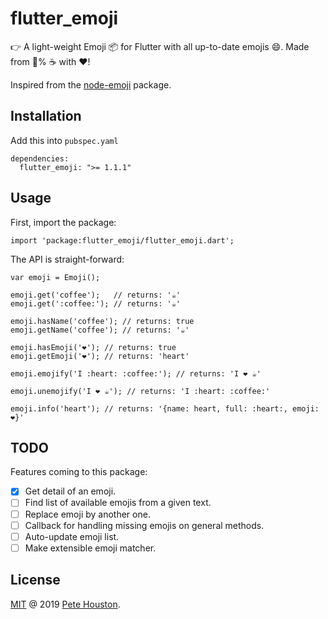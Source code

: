 # flutter_emoji

👉 A light-weight Emoji 📦 for Flutter with all up-to-date emojis 😄. Made from 💯% ☕ with ❤️!

Inspired from the [node-emoji](https://github.com/omnidan/node-emoji) package.

## Installation

Add this into `pubspec.yaml`

```
dependencies:
  flutter_emoji: ">= 1.1.1"
```

## Usage

First, import the package:

```
import 'package:flutter_emoji/flutter_emoji.dart';
```

The API is straight-forward:

```
var emoji = Emoji();

emoji.get('coffee');   // returns: '☕'
emoji.get(':coffee:'); // returns: '☕'

emoji.hasName('coffee'); // returns: true
emoji.getName('coffee'); // returns: '☕'

emoji.hasEmoji('❤️'); // returns: true
emoji.getEmoji('❤️'); // returns: 'heart'

emoji.emojify('I :heart: :coffee:'); // returns: 'I ❤️ ☕'

emoji.unemojify('I ❤️ ☕'); // returns: 'I :heart: :coffee:'

emoji.info('heart'); // returns: '{name: heart, full: :heart:, emoji: ❤️}'
```

## TODO

Features coming to this package:

- [x] Get detail of an emoji.
- [ ] Find list of available emojis from a given text.
- [ ] Replace emoji by another one.
- [ ] Callback for handling missing emojis on general methods.
- [ ] Auto-update emoji list.
- [ ] Make extensible emoji matcher.

## License

[MIT](LICENSE.md) @ 2019 [Pete Houston](https://petehouston.com).
